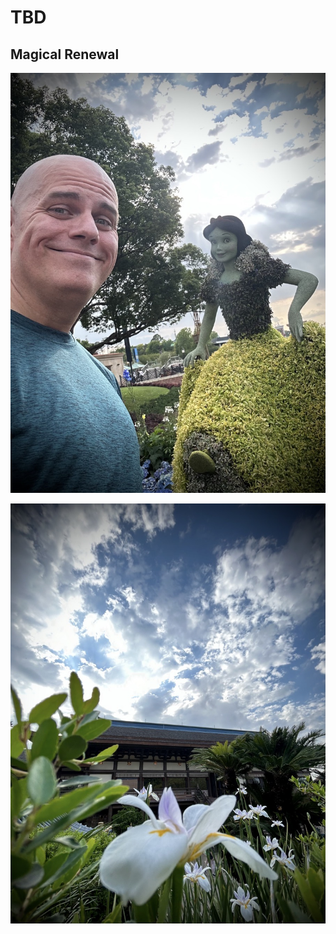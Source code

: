 # TBD

## Magical Renewal

![Selfie with a Snow White topiary](./img/IMG_5472.jpeg)

![Flowers with a building and cloudy sky](./img/IMG_5481.jpeg)